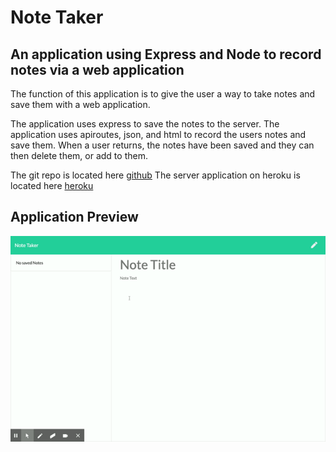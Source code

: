 # Note Taker
## An application using Express and Node to record notes via a web application


The function of this application is to give the user a way to take notes and save them with a web application. 

The application uses express to save the notes to the server. The application uses apiroutes, json, and html to record the users notes and save them. When a user returns, the notes have been saved and they can then delete them, or add to them. 


The git repo is located here [github](https://github.com/pmhagwood/notetaker)
The server application on heroku is located here  [heroku](https://note-taker-paul.herokuapp.com/)

## Application Preview

<img src="note-taker.gif"  alt="gif of the application running">
